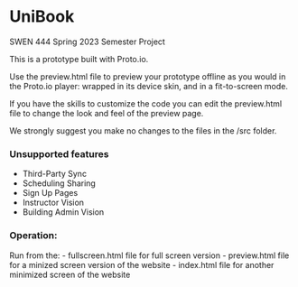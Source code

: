 # UniBook
SWEN 444  Spring 2023 Semester Project

This is a prototype built with Proto.io.

Use the preview.html file to preview your prototype offline as you would in the Proto.io player: wrapped in its device skin, and in a fit-to-screen mode.

If you have the skills to customize the code you can edit the preview.html file to change the look and feel of the preview page.

We strongly suggest you make no changes to the files in the /src folder.

 ### Unsupported features
  - Third-Party Sync
  - Scheduling Sharing
  - Sign Up Pages
  - Instructor Vision
 - Building Admin Vision

### Operation:
 Run from the: 
         - fullscreen.html file for full screen version
        - preview.html file for a minized screen version of the website
        - index.html file for another minimized screen of the website
